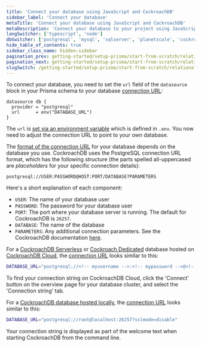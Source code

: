 ```yaml
---
title: 'Connect your database using JavaScript and CockroachDB'
sidebar_label: 'Connect your database'
metaTitle: 'Connect your database using JavaScript and CockroachDB'
metaDescription: 'Connect your database to your project using JavaScript and CockroachDB'
langSwitcher: ['typescript', 'node']
dbSwitcher: ['postgresql', 'mysql', 'sqlserver', 'planetscale', 'cockroachdb']
hide_table_of_contents: true
sidebar_class_name: hidden-sidebar
pagination_prev: getting-started/setup-prisma/start-from-scratch/relational-databases-node-cockroachdb
pagination_next: getting-started/setup-prisma/start-from-scratch/relational-databases/using-prisma-migrate-node-cockroachdb
slugSwitch: /getting-started/setup-prisma/start-from-scratch/relational-databases/connect-your-database-
---
```


To connect your database, you need to set the `url` field of the `datasource` block in your Prisma schema to your database [connection URL](/orm/reference/connection-urls):

```prisma file=prisma/schema.prisma showLineNumbers
datasource db {
  provider = "postgresql"
  url      = env("DATABASE_URL")
}
```

The `url` is [set via an environment variable](/orm/more/development-environment/environment-variables) which is defined in `.env`. You now need to adjust the connection URL to point to your own database.

The [format of the connection URL](/orm/reference/connection-urls) for your database depends on the database you use. CockroachDB uses the PostgreSQL connection URL format, which has the following structure (the parts spelled all-uppercased are _placeholders_ for your specific connection details):

```no-lines
postgresql://USER:PASSWORD@HOST:PORT/DATABASE?PARAMETERS
```

Here's a short explanation of each component:

- `USER`: The name of your database user
- `PASSWORD`: The password for your database user
- `PORT`: The port where your database server is running. The default for CockroachDB is `26257`.
- `DATABASE`: The name of the database
- `PARAMETERS`: Any additional connection parameters. See the CockroachDB documentation [here](https://www.cockroachlabs.com/docs/stable/connection-parameters.html#additional-connection-parameters).

For a [CockroachDB Serverless](https://www.cockroachlabs.com/docs/cockroachcloud/quickstart.html) or [Cockroach Dedicated](https://www.cockroachlabs.com/docs/cockroachcloud/quickstart-trial-cluster) database hosted on [CockroachDB Cloud](https://www.cockroachlabs.com/docs/cockroachcloud/quickstart/), the [connection URL](/orm/reference/connection-urls) looks similar to this:

```bash file=.env
DATABASE_URL="postgresql://<!-- myusername -->:<!-- mypassword -->@<!-- short -->.<!-- region -->.cockroachlabs.cloud:26257/defaultdb?sslmode=verify-full&sslrootcert=$HOME/.postgresql/root.crt&options=--<!-- mycluster -->"
```

To find your connection string on CockroachDB Cloud, click the 'Connect' button on the overview page for your database cluster, and select the 'Connection string' tab.

For a [CockroachDB database hosted locally](https://www.cockroachlabs.com/docs/stable/secure-a-cluster.html), the [connection URL](/orm/reference/connection-urls) looks similar to this:

```bash file=.env
DATABASE_URL="postgresql://root@localhost:26257?sslmode=disable"
```

Your connection string is displayed as part of the welcome text when starting CockroachDB from the command line.
